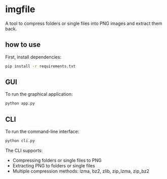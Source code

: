 # imgfile

A tool to compress folders or single files into PNG images and extract them back.

## how to use

First, install dependencies:
```bash
pip install -r requirements.txt
```

## GUI

To run the graphical application:
```bash
python app.py
```

## CLI

To run the command-line interface:
```bash
python cli.py
```

The CLI supports:
- Compressing folders or single files to PNG
- Extracting PNG to folders or single files
- Multiple compression methods: lzma, bz2, zlib, zip_lzma, zip_bz2
